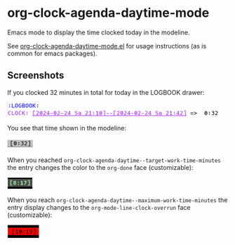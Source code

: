 # org-clock-agenda-daytime-mode

Emacs mode to display the time clocked today in the modeline.

See
[org-clock-agenda-daytime-mode.el](org-clock-agenda-daytime-mode.el)
for usage instructions (as is common for emacs packages).

## Screenshots

If you clocked 32 minutes in total for today in the LOGBOOK drawer:

![clocked time](clocktable-entry.png)

You see that time shown in the modeline:

![modeline entry](modeline-entry.png)

When you reached `org-clock-agenda-daytime--target-work-time-minutes`
the entry changes the color to the `org-done` face (customizable):

![modeline entry, target time reached](modeline-entry-target-reached.png)

When you reach `org-clock-agenda-daytime--maximum-work-time-minutes`
the entry display changes to the `org-mode-line-clock-overrun` face (customizable):

![modeline entry, maximum time reached](modeline-entry-maximum.png)
